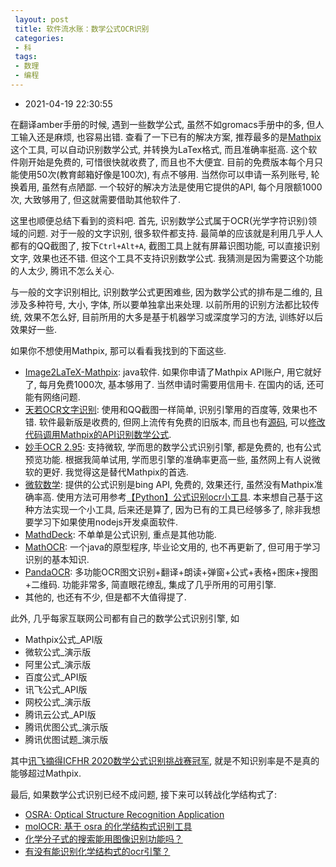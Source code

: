 ```yaml
---
 layout: post
 title: 软件流水账：数学公式OCR识别
 categories:
 - 科
 tags:
 - 数理
 - 编程
---
```


- 2021-04-19 22:30:55

在翻译amber手册的时候, 遇到一些数学公式, 虽然不如gromacs手册中的多, 但人工输入还是麻烦, 也容易出错. 查看了一下已有的解决方案, 推荐最多的是[Mathpix](https://mathpix.com/)这个工具, 可以自动识别数学公式, 并转换为LaTex格式, 而且准确率挺高. 这个软件刚开始是免费的, 可惜很快就收费了, 而且也不大便宜. 目前的免费版本每个月只能使用50次(教育邮箱好像是100次), 有点不够用. 当然你可以申请一系列账号, 轮换着用, 虽然有点陋鄙. 一个较好的解决方法是使用它提供的API, 每个月限额1000次, 大致够用了, 但这就需要借助其他软件了.

这里也顺便总结下看到的资料吧. 首先, 识别数学公式属于OCR(光学字符识别)领域的问题. 对于一般的文字识别, 很多软件都支持. 最简单的应该就是利用几乎人人都有的QQ截图了, 按下`Ctrl+Alt+A`, 截图工具上就有屏幕识图功能, 可以直接识别文字, 效果也还不错. 但这个工具不支持识别数学公式. 我猜测是因为需要这个功能的人太少, 腾讯不怎么关心.

与一般的文字识别相比, 识别数学公式更困难些, 因为数学公式的排布是二维的, 且涉及多种符号, 大小, 字体, 所以要单独拿出来处理. 以前所用的识别方法都比较传统, 效果不怎么好, 目前所用的大多是基于机器学习或深度学习的方法, 训练好以后效果好一些.

如果你不想使用Mathpix, 那可以看看我找到的下面这些.

- [Image2LaTeX-Mathpix](https://github.com/blaisewang/img2latex-mathpix): java软件. 如果你申请了Mathpix API账户, 用它就好了, 每月免费1000次, 基本够用了. 当然申请时需要用信用卡. 在国内的话, 还可能有网络问题.
- [天若OCR文字识别](https://tianruoocr.cn/): 使用和QQ截图一样简单, 识别引擎用的百度等, 效果也不错. 软件最新版是收费的, 但网上流传有免费的旧版本, 而且也有[源码](https://github.com/drduan/tianruoocr), 可以[修改代码调用Mathpix的API识别数学公式](https://www.52pojie.cn/thread-1135874-1-1.html).
- [妙手OCR 2.95](https://zhuanlan.zhihu.com/p/191377218): 支持微软, 学而思的数学公式识别引擎, 都是免费的, 也有公式预览功能. 根据我简单试用, 学而思引擎的准确率更高一些, 虽然网上有人说微软的更好. 我觉得这是替代Mathpix的首选.
- [微软数学](https://math.microsoft.com/zh): 提供的公式识别是bing API, 免费的, 效果还行, 虽然没有Mathpix准确率高. 使用方法可用参考[【Python】公式识别ocr小工具](https://www.52pojie.cn/thread-1179096-1-1.html). 本来想自己基于这种方法实现一个小工具, 后来还是算了, 因为已有的工具已经够多了, 除非我想要学习下如果使用nodejs开发桌面软件.
- [MathdDeck](https://mathdeck.cs.rit.edu/): 不单单是公式识别, 重点是其他功能.
- [MathOCR](http://mathocr.sourceforge.net/#chinese): 一个java的原型程序, 毕业论文用的, 也不再更新了, 但可用于学习识别的基本知识.
- [PandaOCR](https://github.com/miaomiaosoft/PandaOCR): 多功能OCR图文识别+翻译+朗读+弹窗+公式+表格+图床+搜图+二维码. 功能非常多, 简直眼花缭乱, 集成了几乎所用的可用引擎.
- 其他的, 也还有不少, 但是都不大值得提了.

此外, 几乎每家互联网公司都有自己的数学公式识别引擎, 如

- Mathpix公式_API版
- 微软公式_演示版
- 阿里公式_演示版
- 百度公式_API版
- 讯飞公式_API版
- 网校公式_演示版
- 腾讯云公式_API版
- 腾讯优图公式_演示版
- 腾讯优图试题_演示版

其中[讯飞摘得ICFHR 2020数学公式识别挑战赛冠军](https://news.mydrivers.com/1/695/695591.htm), 就是不知识别率是不是真的能够超过Mathpix.

最后, 如果数学公式识别已经不成问题, 接下来可以转战化学结构式了:

- [OSRA: Optical Structure Recognition Application](https://cactus.nci.nih.gov/osra/)
- [molOCR: 基于 osra 的化学结构式识别工具](https://github.com/def-fun/molOCR)
- [化学分子式的搜索能用图像识别功能吗？](https://www.zhihu.com/question/22686298)
- [有没有能识别化学结构式的ocr引擎？](https://www.zhihu.com/question/36796378)
